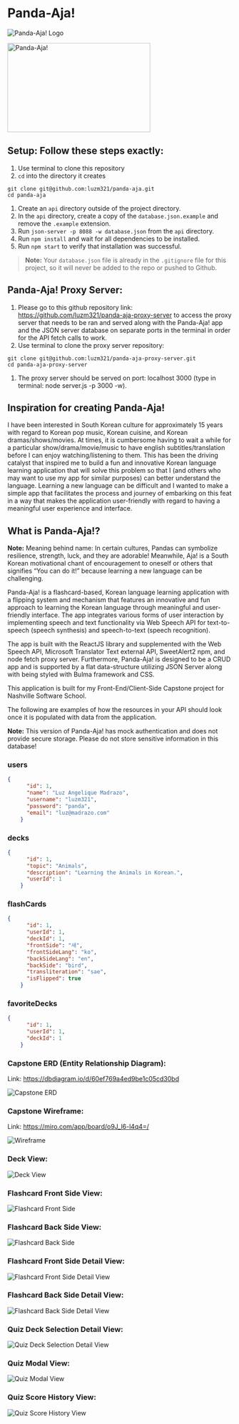 # Panda-Aja!

![Panda-Aja! Logo](./public/images/panda-aja.PNG "Panda-Aja!")

<p text-align="center"><img src="./public/images/panda-aja.PNG" alt="Panda-Aja!" width="320px" height="200px" /></p>

## Setup: Follow these steps exactly:

1. Use terminal to clone this repository
1. `cd` into the directory it creates
```
git clone git@github.com:luzm321/panda-aja.git
cd panda-aja
```
1. Create an `api` directory outside of the project directory.
1. In the `api` directory, create a copy of the `database.json.example` and remove the `.example` extension.
1. Run `json-server -p 8088 -w database.json` from the `api` directory.
1. Run `npm install` and wait for all dependencies to be installed.
1. Run `npm start` to verify that installation was successful.

> **Note:** Your `database.json` file is already in the `.gitignore` file for this project, so it will never be added to the repo or pushed to Github.

## Panda-Aja! Proxy Server:

1. Please go to this github repository link: https://github.com/luzm321/panda-aja-proxy-server to access the proxy server that needs to be ran and served along with the Panda-Aja! app and the JSON server database on separate ports in the terminal in order for the API fetch calls to work.
1. Use terminal to clone the proxy server repository: 
```
git clone git@github.com:luzm321/panda-aja-proxy-server.git
cd panda-aja-proxy-server
```

1. The proxy server should be served on port: localhost 3000 (type in terminal: node server.js -p 3000 -w).


## Inspiration for creating Panda-Aja!

I have been interested in South Korean culture for approximately 15 years with regard to Korean pop music, Korean cuisine, and Korean dramas/shows/movies. At times, it is cumbersome having to wait a while for a particular show/drama/movie/music to have english subtitles/translation before I can enjoy watching/listening to them. This has been the driving catalyst that inspired me to build a fun and innovative Korean language learning application that will solve this problem so that I (and others who may want to use my app for similar purposes) can better understand the language. Learning a new language can be difficult and I wanted to make a simple app that facilitates the process and journey of embarking on this feat in a way that makes the application user-friendly with regard to having a meaningful user experience and interface.


## What is Panda-Aja!?

**Note:** Meaning behind name: In certain cultures, Pandas can symbolize resilience, strength, luck, and they are adorable! Meanwhile, Aja! is a South Korean motivational chant of encouragement to oneself or others that signifies “You can do it!” because learning a new language can be challenging.


Panda-Aja! is a flashcard-based, Korean language learning application with a flipping system and mechanism that features an innovative and fun approach to learning the Korean language through meaningful and user-friendly interface. 
The app integrates various forms of user interaction by implementing speech and text functionality via Web Speech API for text-to-speech (speech synthesis) and speech-to-text (speech recognition).

The app is built with the ReactJS library and supplemented with the Web Speech API, Microsoft Translator Text external API, SweetAlert2 npm, and node fetch proxy server. Furthermore, Panda-Aja! is designed to be a CRUD app and is supported by a flat data-structure utilizing JSON Server along with being styled with Bulma framework and CSS.

This application is built for my Front-End/Client-Side Capstone project for Nashville Software School.

The following are examples of how the resources in your API should look once it is populated with data from the application.

**Note:** This version of Panda-Aja! has mock authentication and does not provide secure storage. Please do not store sensitive information in this database!

### users

```json
{
      "id": 1,
      "name": "Luz Angelique Madrazo",
      "username": "luzm321",
      "password": "panda",
      "email": "luz@madrazo.com"
    }
```

### decks

```json
{
      "id": 1,
      "topic": "Animals",
      "description": "Learning the Animals in Korean.",
      "userId": 1
    }
```

### flashCards

```json
{
      "id": 1,
      "userId": 1,
      "deckId": 1,
      "frontSide": "새",
      "frontSideLang": "ko",
      "backSideLang": "en",
      "backSide": "bird",
      "transliteration": "sae",
      "isFlipped": true
    }
```
### favoriteDecks

```json
{
      "id": 1,
      "userId": 1,
      "deckId": 1
    }
```

### Capstone ERD (Entity Relationship Diagram):

Link: https://dbdiagram.io/d/60ef769a4ed9be1c05cd30bd

![Capstone ERD](./public/images/PandaAjaERD.PNG "Capstone ERD for Panda-Aja!")


### Capstone Wireframe:

Link: https://miro.com/app/board/o9J_l6-l4q4=/

![Wireframe](./public/images/PandaAjaWireframe.PNG "Wireframe for Panda-Aja!")


### Deck View:

![Deck View](./public/images/deckCard.PNG "Deck view for Panda-Aja!")


### Flashcard Front Side View:

![Flashcard Front Side](./public/images/flashcardFront.PNG "flashcard front side for Panda-Aja!")


### Flashcard Back Side View:

![Flashcard Back Side](./public/images/flashcardBack.PNG "flashcard back side for Panda-Aja!")


### Flashcard Front Side Detail View:

![Flashcard Front Side Detail View](./public/images/flashcardDetailFront.PNG "flashcard front side detail view for Panda-Aja!")


### Flashcard Back Side Detail View:

![Flashcard Back Side Detail View](./public/images/flashcardDetailBack.PNG "flashcard back side detail view for Panda-Aja!")


### Quiz Deck Selection Detail View:

![Quiz Deck Selection Detail View](./public/images/quizSelectionDetail.PNG "quiz deck selection detail view for Panda-Aja!")


### Quiz Modal View:

![Quiz Modal View](./public/images/quizModalView.PNG "quiz modal view for Panda-Aja!")


### Quiz Score History View:

![Quiz Score History View](./public/images/quizScoreHistory.PNG "quiz score history view for Panda-Aja!")
